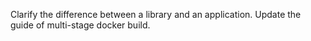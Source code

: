 Clarify the difference between a library and an application. Update the guide of multi-stage docker build.
